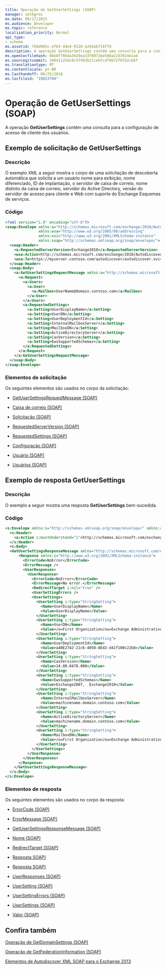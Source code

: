```yaml
---
title: Operação de GetUserSettings (SOAP)
manager: sethgros
ms.date: 09/17/2015
ms.audience: Developer
ms.topic: reference
localization_priority: Normal
api_type:
- schema
ms.assetid: 758d965c-ef63-4de4-9120-e293abf14ff8
description: A operação GetUserSettings contém uma consulta para a configuração de acesso de cliente dos usuários.
ms.openlocfilehash: 8bb8f766da3419ea33f89716e588a22d3924e1a4
ms.sourcegitcommit: 34041125dc8c5f993b21cebfc4f8b72f0fd2cb6f
ms.translationtype: MT
ms.contentlocale: pt-BR
ms.lasthandoff: 06/25/2018
ms.locfileid: "19823704"
---
```

# <a name="getusersettings-operation-soap"></a>Operação de GetUserSettings (SOAP)

A operação **GetUserSettings** contém uma consulta para a configuração de acesso de cliente dos usuários. 
  
## <a name="getusersettings-request-example"></a>Exemplo de solicitação de GetUserSettings

### <a name="description"></a>Descrição

O exemplo XML a seguir mostra o corpo de uma solicitação de descoberta automática que solicita a um usuário nome para exibição, nome diferenciado, ID de implantação, o servidor de caixa de correio, nome distinto da caixa de correio, servidor do Active Directory, versão do servidor de acesso para cliente e Web com suporte do Exchange Esquemas de serviços.
  
### <a name="code"></a>Código

```XML
<?xml version="1.0" encoding="utf-8"?>
<soap:Envelope xmlns:a="http://schemas.microsoft.com/exchange/2010/Autodiscover"      
               xmlns:wsa="http://www.w3.org/2005/08/addressing" 
               xmlns:xsi="http://www.w3.org/2001/XMLSchema-instance"      
               xmlns:soap="http://schemas.xmlsoap.org/soap/envelope/">
  <soap:Header>
    <a:RequestedServerVersion>Exchange2010</a:RequestedServerVersion>
    <wsa:Action>http://schemas.microsoft.com/exchange/2010/Autodiscover/Autodiscover/GetUserSettings</wsa:Action>
    <wsa:To>https://myserver.contoso.com/autodiscover/autodiscover.svc</wsa:To>
  </soap:Header>
  <soap:Body>
    <a:GetUserSettingsRequestMessage xmlns:a="http://schemas.microsoft.com/exchange/2010/Autodiscover">
      <a:Request>
        <a:Users>
          <a:User>
            <a:Mailbox>UserName@domain.contoso.com</a:Mailbox>
          </a:User>
        </a:Users>
        <a:RequestedSettings>
          <a:Setting>UserDisplayName</a:Setting>
          <a:Setting>UserDN</a:Setting>
          <a:Setting>UserDeploymentId</a:Setting>
          <a:Setting>InternalMailboxServer</a:Setting>
          <a:Setting>MailboxDN</a:Setting>
          <a:Setting>ActiveDirectoryServer</a:Setting>
          <a:Setting>CasVersion</a:Setting>
          <a:Setting>EwsSupportedSchemas</a:Setting>
        </a:RequestedSettings>
      </a:Request>
    </a:GetUserSettingsRequestMessage>
  </soap:Body>
</soap:Envelope>

```

### <a name="request-elements"></a>Elementos de solicitação

Os seguintes elementos são usados no corpo da solicitação:
  
- [GetUserSettingsRequestMessage (SOAP)](getusersettingsrequestmessage-soap.md)
    
- [Caixa de correio (SOAP)](mailbox-soap.md)
    
- [Solicitação (SOAP)](request-soap.md)
    
- [RequestedServerVersion (SOAP)](requestedserverversion-soap.md)
    
- [RequestedSettings (SOAP)](requestedsettings-soap.md)
    
- [Configuração (SOAP)](setting-soap.md)
    
- [Usuário (SOAP)](user-soap.md)
    
- [Usuários (SOAP)](users-soap.md)
    
## <a name="getusersettings-response-example"></a>Exemplo de resposta GetUserSettings

### <a name="description"></a>Descrição

O exemplo a seguir mostra uma resposta **GetUserSettings** bem-sucedida. 
  
### <a name="code"></a>Código

```XML
<s:Envelope xmlns:s="http://schemas.xmlsoap.org/soap/envelope/" xmlns:a="http://www.w3.org/2005/08/addressing">
  <s:Header>
    <a:Action s:mustUnderstand="1">http://schemas.microsoft.com/exchange/2010/Autodiscover/Autodiscover/GetUserSettingsResponse</a:Action>
  </s:Header>
  <s:Body>
  <GetUserSettingsResponseMessage xmlns="http://schemas.microsoft.com/exchange/2010/Autodiscover">
      <Response xmlns:i="http://www.w3.org/2001/XMLSchema-instance">
        <ErrorCode>NoError</ErrorCode>
        <ErrorMessage />
        <UserResponses>
          <UserResponse>
            <ErrorCode>NoError</ErrorCode>
            <ErrorMessage>No error.</ErrorMessage>
            <RedirectTarget i:nil="true" />
            <UserSettingErrors />
            <UserSettings>
              <UserSetting i:type="StringSetting">
                <Name>UserDisplayName</Name>
                <Value>UserDisplayName</Value>
              </UserSetting>
              <UserSetting i:type="StringSetting">
                <Name>UserDN</Name>
                <Value>/o=First Organization/ou=Exchange Administrative Group (SDASDASDJ)/cn=Recipients/cn=UserDisplayName</Value>
              </UserSetting>
              <UserSetting i:type="StringSetting">
                <Name>UserDeploymentId</Name>
                <Value>a40E2742-21c6-4050-8Ed2-d41f100c22b8</Value>
              </UserSetting>
              <UserSetting i:type="StringSetting">
                <Name>CasVersion</Name>
                <Value>14.00.0478.000</Value>
              </UserSetting>
              <UserSetting i:type="StringSetting">
                <Name>EwsSupportedSchemas</Name>
                <Value>Exchange2007,  Exchange2010</Value>
              </UserSetting>
              <UserSetting i:type="StringSetting">
                <Name>InternalMailboxServer</Name>
                <Value>machinename.domain.contoso.com</Value>
              </UserSetting>
              <UserSetting i:type="StringSetting">
                <Name>ActiveDirectoryServer</Name>
                <Value>machinename.domain.contoso.com</Value>
              </UserSetting>
              <UserSetting i:type="StringSetting">
                <Name>MailboxDN</Name>
                <Value>/o=First Organization/ou=Exchange Administrative Group (SDASDASDJ)/cn=Configuration/cn=Servers/cn=server/cn=Contoso Pri MDB</Value>
              </UserSetting>
            </UserSettings>
          </UserResponse>
        </UserResponses>
      </Response>
    </GetUserSettingsResponseMessage>
  </s:Body>
</s:Envelope>
```

### <a name="response-elements"></a>Elementos de resposta

Os seguintes elementos são usados no corpo da resposta:
  
- [ErrorCode (SOAP)](errorcode-soap.md)
    
- [ErrorMessage (SOAP)](errormessage-soap.md)
    
- [GetUserSettingsResponseMessage (SOAP)](getusersettingsresponsemessage-soap.md)
    
- [Nome (SOAP)](name-soap.md)
    
- [RedirectTarget (SOAP)](redirecttarget-soap.md)
    
- [Resposta SOAP)](response-soap.md)
    
- [Resposta SOAP)](userresponse-soap.md)
    
- [UserResponses (SOAP)](userresponses-soap.md)
    
- [UserSetting (SOAP)](usersetting-soap.md)
    
- [UserSettingErrors (SOAP)](usersettingerrors-soap.md)
    
- [UserSettings (SOAP)](usersettings-soap.md)
    
- [Valor (SOAP)](value-soap.md)
    
## <a name="see-also"></a>Confira também



[Operação de GetDomainSettings (SOAP)](getdomainsettings-operation-soap.md)
  
[Operação de GetFederationInformation (SOAP)](getfederationinformation-operation-soap.md)


[Elementos de Autodiscover XML SOAP para o Exchange 2013](soap-autodiscover-xml-elements-for-exchange-2013.md)


